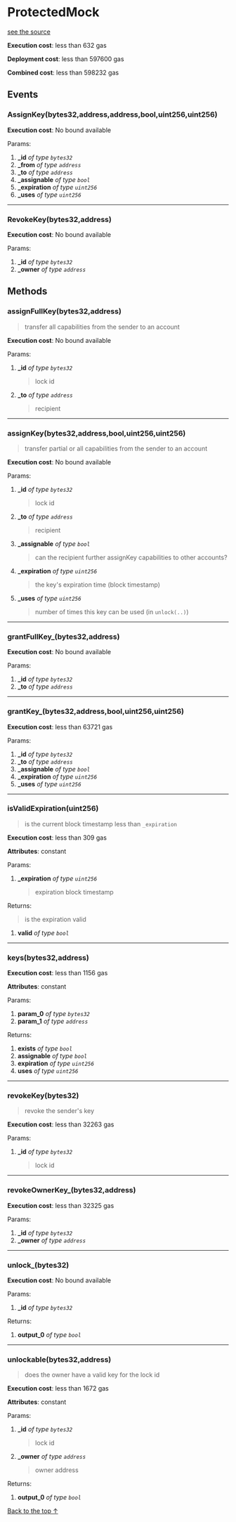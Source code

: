 # ProtectedMock
[see the source](git+https://github.com/daostack/access_control/tree/master/contracts/test/ProtectedMock.sol)


**Execution cost**: less than 632 gas

**Deployment cost**: less than 597600 gas

**Combined cost**: less than 598232 gas


## Events
### AssignKey(bytes32,address,address,bool,uint256,uint256)


**Execution cost**: No bound available


Params:

1. **_id** *of type `bytes32`*
2. **_from** *of type `address`*
3. **_to** *of type `address`*
4. **_assignable** *of type `bool`*
5. **_expiration** *of type `uint256`*
6. **_uses** *of type `uint256`*

---
### RevokeKey(bytes32,address)


**Execution cost**: No bound available


Params:

1. **_id** *of type `bytes32`*
2. **_owner** *of type `address`*


## Methods
### assignFullKey(bytes32,address)
>
> transfer all capabilities from the sender to an account


**Execution cost**: No bound available


Params:

1. **_id** *of type `bytes32`*

    > lock id

2. **_to** *of type `address`*

    > recipient



---
### assignKey(bytes32,address,bool,uint256,uint256)
>
> transfer partial or all capabilities from the sender to an account


**Execution cost**: No bound available


Params:

1. **_id** *of type `bytes32`*

    > lock id

2. **_to** *of type `address`*

    > recipient

3. **_assignable** *of type `bool`*

    > can the recipient further assignKey capabilities to other accounts?

4. **_expiration** *of type `uint256`*

    > the key's expiration time (block timestamp)

5. **_uses** *of type `uint256`*

    > number of times this key can be used (in `unlock(..)`)



---
### grantFullKey_(bytes32,address)


**Execution cost**: No bound available


Params:

1. **_id** *of type `bytes32`*
2. **_to** *of type `address`*


---
### grantKey_(bytes32,address,bool,uint256,uint256)


**Execution cost**: less than 63721 gas


Params:

1. **_id** *of type `bytes32`*
2. **_to** *of type `address`*
3. **_assignable** *of type `bool`*
4. **_expiration** *of type `uint256`*
5. **_uses** *of type `uint256`*


---
### isValidExpiration(uint256)
>
> is the current block timestamp less than `_expiration`


**Execution cost**: less than 309 gas

**Attributes**: constant


Params:

1. **_expiration** *of type `uint256`*

    > expiration block timestamp


Returns:

> is the expiration valid

1. **valid** *of type `bool`*

---
### keys(bytes32,address)


**Execution cost**: less than 1156 gas

**Attributes**: constant


Params:

1. **param_0** *of type `bytes32`*
2. **param_1** *of type `address`*

Returns:


1. **exists** *of type `bool`*
2. **assignable** *of type `bool`*
3. **expiration** *of type `uint256`*
4. **uses** *of type `uint256`*

---
### revokeKey(bytes32)
>
> revoke the sender's key


**Execution cost**: less than 32263 gas


Params:

1. **_id** *of type `bytes32`*

    > lock id



---
### revokeOwnerKey_(bytes32,address)


**Execution cost**: less than 32325 gas


Params:

1. **_id** *of type `bytes32`*
2. **_owner** *of type `address`*


---
### unlock_(bytes32)


**Execution cost**: No bound available


Params:

1. **_id** *of type `bytes32`*

Returns:


1. **output_0** *of type `bool`*

---
### unlockable(bytes32,address)
>
> does the owner have a valid key for the lock id


**Execution cost**: less than 1672 gas

**Attributes**: constant


Params:

1. **_id** *of type `bytes32`*

    > lock id

2. **_owner** *of type `address`*

    > owner address


Returns:


1. **output_0** *of type `bool`*

[Back to the top ↑](#protectedmock)
